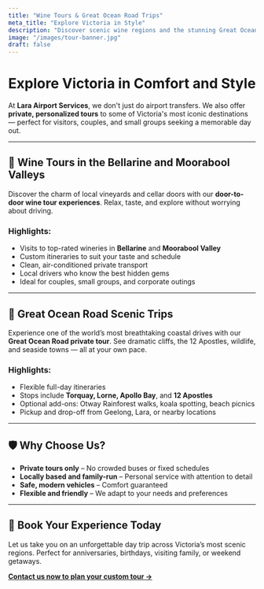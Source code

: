 ```yaml
---
title: "Wine Tours & Great Ocean Road Trips"
meta_title: "Explore Victoria in Style"
description: "Discover scenic wine regions and the stunning Great Ocean Road with our private tours departing from Geelong, Lara, and surrounding areas."
image: "/images/tour-banner.jpg"
draft: false
---
```


# Explore Victoria in Comfort and Style

At **Lara Airport Services**, we don't just do airport transfers. We also offer **private, personalized tours** to some of Victoria's most iconic destinations — perfect for visitors, couples, and small groups seeking a memorable day out.

---

## 🍇 Wine Tours in the Bellarine and Moorabool Valleys

Discover the charm of local vineyards and cellar doors with our **door-to-door wine tour experiences**. Relax, taste, and explore without worrying about driving.

### Highlights:

- Visits to top-rated wineries in **Bellarine** and **Moorabool Valley**
- Custom itineraries to suit your taste and schedule
- Clean, air-conditioned private transport
- Local drivers who know the best hidden gems
- Ideal for couples, small groups, and corporate outings

---

## 🌊 Great Ocean Road Scenic Trips

Experience one of the world’s most breathtaking coastal drives with our **Great Ocean Road private tour**. See dramatic cliffs, the 12 Apostles, wildlife, and seaside towns — all at your own pace.

### Highlights:

- Flexible full-day itineraries
- Stops include **Torquay, Lorne, Apollo Bay**, and **12 Apostles**
- Optional add-ons: Otway Rainforest walks, koala spotting, beach picnics
- Pickup and drop-off from Geelong, Lara, or nearby locations

---

## 🛡️ Why Choose Us?

- **Private tours only** – No crowded buses or fixed schedules  
- **Locally based and family-run** – Personal service with attention to detail  
- **Safe, modern vehicles** – Comfort guaranteed  
- **Flexible and friendly** – We adapt to your needs and preferences

---

## 🚐 Book Your Experience Today

Let us take you on an unforgettable day trip across Victoria’s most scenic regions. Perfect for anniversaries, birthdays, visiting family, or weekend getaways.

[**Contact us now to plan your custom tour →**](/contact)

